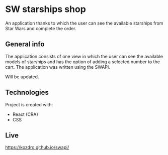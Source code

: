 # SW starships shop
An application thanks to which the user can see the available starships from Star Wars and complete the order.

## General info
The application consists of one view in which the user can see the available models of starships and has the option of adding a selected number to the cart. The application was written using the SWAPI.

Will be updated.

## Technologies
Project is created with:
* React (CRA)
* CSS

## Live
https://kozdro.github.io/swapi/
